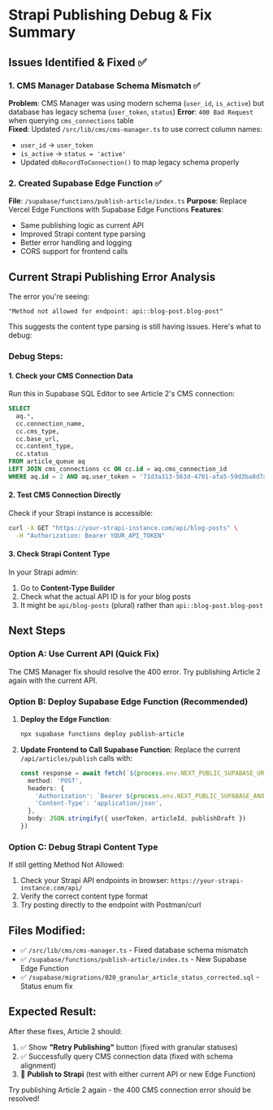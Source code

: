 # Strapi Publishing Debug & Fix Summary

## Issues Identified & Fixed ✅

### 1. **CMS Manager Database Schema Mismatch** ✅
**Problem**: CMS Manager was using modern schema (`user_id`, `is_active`) but database has legacy schema (`user_token`, `status`)
**Error**: `400 Bad Request` when querying `cms_connections` table  
**Fixed**: Updated `/src/lib/cms/cms-manager.ts` to use correct column names:
- `user_id` → `user_token`
- `is_active` → `status = 'active'`
- Updated `dbRecordToConnection()` to map legacy schema properly

### 2. **Created Supabase Edge Function** ✅
**File**: `/supabase/functions/publish-article/index.ts`
**Purpose**: Replace Vercel Edge Functions with Supabase Edge Functions
**Features**:
- Same publishing logic as current API
- Improved Strapi content type parsing
- Better error handling and logging
- CORS support for frontend calls

## Current Strapi Publishing Error Analysis

The error you're seeing:
```
"Method not allowed for endpoint: api::blog-post.blog-post"
```

This suggests the content type parsing is still having issues. Here's what to debug:

### Debug Steps:

#### 1. **Check your CMS Connection Data**
Run this in Supabase SQL Editor to see Article 2's CMS connection:
```sql
SELECT 
  aq.*,
  cc.connection_name,
  cc.cms_type,
  cc.base_url,
  cc.content_type,
  cc.status
FROM article_queue aq
LEFT JOIN cms_connections cc ON cc.id = aq.cms_connection_id
WHERE aq.id = 2 AND aq.user_token = '71d3a313-563d-4701-afa5-59d3ba8d7a9c';
```

#### 2. **Test CMS Connection Directly**
Check if your Strapi instance is accessible:
```bash
curl -X GET "https://your-strapi-instance.com/api/blog-posts" \
  -H "Authorization: Bearer YOUR_API_TOKEN"
```

#### 3. **Check Strapi Content Type**
In your Strapi admin:
1. Go to **Content-Type Builder**
2. Check what the actual API ID is for your blog posts
3. It might be `api/blog-posts` (plural) rather than `api::blog-post.blog-post`

## Next Steps

### Option A: Use Current API (Quick Fix)
The CMS Manager fix should resolve the 400 error. Try publishing Article 2 again with the current API.

### Option B: Deploy Supabase Edge Function (Recommended)
1. **Deploy the Edge Function**:
   ```bash
   npx supabase functions deploy publish-article
   ```

2. **Update Frontend to Call Supabase Function**:
   Replace the current `/api/articles/publish` calls with:
   ```typescript
   const response = await fetch(`${process.env.NEXT_PUBLIC_SUPABASE_URL}/functions/v1/publish-article`, {
     method: 'POST',
     headers: {
       'Authorization': `Bearer ${process.env.NEXT_PUBLIC_SUPABASE_ANON_KEY}`,
       'Content-Type': 'application/json',
     },
     body: JSON.stringify({ userToken, articleId, publishDraft })
   })
   ```

### Option C: Debug Strapi Content Type
If still getting Method Not Allowed:
1. Check your Strapi API endpoints in browser: `https://your-strapi-instance.com/api/`
2. Verify the correct content type format
3. Try posting directly to the endpoint with Postman/curl

## Files Modified:
- ✅ `/src/lib/cms/cms-manager.ts` - Fixed database schema mismatch
- ✅ `/supabase/functions/publish-article/index.ts` - New Supabase Edge Function
- ✅ `/supabase/migrations/020_granular_article_status_corrected.sql` - Status enum fix

## Expected Result:
After these fixes, Article 2 should:
1. ✅ Show **"Retry Publishing"** button (fixed with granular statuses)
2. ✅ Successfully query CMS connection data (fixed with schema alignment)  
3. 🔄 **Publish to Strapi** (test with either current API or new Edge Function)

Try publishing Article 2 again - the 400 CMS connection error should be resolved!
